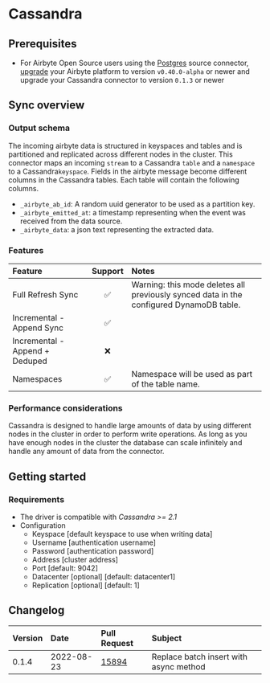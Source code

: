 # Cassandra

## Prerequisites

- For Airbyte Open Source users using the [Postgres](https://docs.airbyte.com/integrations/sources/postgres) source connector, [upgrade](https://docs.airbyte.com/operator-guides/upgrading-airbyte/) your Airbyte platform to version `v0.40.0-alpha` or newer and upgrade your Cassandra connector to version `0.1.3` or newer

## Sync overview

### Output schema

The incoming airbyte data is structured in keyspaces and tables and is partitioned and replicated across different nodes
in the cluster. This connector maps an incoming `stream` to a Cassandra `table` and a `namespace` to a
Cassandra`keyspace`. Fields in the airbyte message become different columns in the Cassandra tables. Each table will
contain the following columns.

- `_airbyte_ab_id`: A random uuid generator to be used as a partition key.
- `_airbyte_emitted_at`: a timestamp representing when the event was received from the data source.
- `_airbyte_data`: a json text representing the extracted data.

### Features

| Feature                        | Support | Notes                                                                                   |
| :----------------------------- | :-----: | :-------------------------------------------------------------------------------------- |
| Full Refresh Sync              |   ✅    | Warning: this mode deletes all previously synced data in the configured DynamoDB table. |
| Incremental - Append Sync      |   ✅    |                                                                                         |
| Incremental - Append + Deduped |   ❌    |                                                                                         |
| Namespaces                     |   ✅    | Namespace will be used as part of the table name.                                       |

### Performance considerations

Cassandra is designed to handle large amounts of data by using different nodes in the cluster in order to perform write
operations. As long as you have enough nodes in the cluster the database can scale infinitely and handle any amount of
data from the connector.

## Getting started

### Requirements

- The driver is compatible with _Cassandra >= 2.1_
- Configuration
  - Keyspace [default keyspace to use when writing data]
  - Username [authentication username]
  - Password [authentication password]
  - Address [cluster address]
  - Port [default: 9042]
  - Datacenter [optional] [default: datacenter1]
  - Replication [optional] [default: 1]

## Changelog

| Version | Date       | Pull Request                                             | Subject                                |
| :------ | :--------- | :------------------------------------------------------- | :------------------------------------- |
| 0.1.4   | 2022-08-23 | [15894](https://github.com/airbytehq/airbyte/pull/15894) | Replace batch insert with async method |
